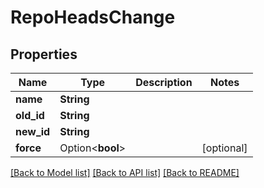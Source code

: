# RepoHeadsChange

## Properties

Name | Type | Description | Notes
------------ | ------------- | ------------- | -------------
**name** | **String** |  | 
**old_id** | **String** |  | 
**new_id** | **String** |  | 
**force** | Option<**bool**> |  | [optional]

[[Back to Model list]](../README.md#documentation-for-models) [[Back to API list]](../README.md#documentation-for-api-endpoints) [[Back to README]](../README.md)


